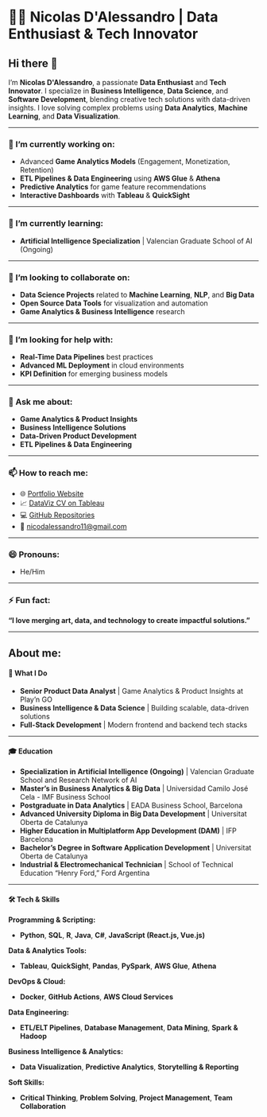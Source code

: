 # 👨‍💻 Nicolas D'Alessandro | Data Enthusiast & Tech Innovator  

## Hi there 👋  

I’m **Nicolas D'Alessandro**, a passionate **Data Enthusiast** and **Tech Innovator**. I specialize in **Business Intelligence**, **Data Science**, and **Software Development**, blending creative tech solutions with data-driven insights. I love solving complex problems using **Data Analytics**, **Machine Learning**, and **Data Visualization**.

---

### 🔭 I’m currently working on:  

- Advanced **Game Analytics Models** (Engagement, Monetization, Retention)  
- **ETL Pipelines & Data Engineering** using **AWS Glue** & **Athena**  
- **Predictive Analytics** for game feature recommendations  
- **Interactive Dashboards** with **Tableau** & **QuickSight**  

---

### 🌱 I’m currently learning:  

- **Artificial Intelligence Specialization** | Valencian Graduate School of AI (Ongoing)  

---

### 👯 I’m looking to collaborate on:  

- **Data Science Projects** related to **Machine Learning**, **NLP**, and **Big Data**  
- **Open Source Data Tools** for visualization and automation  
- **Game Analytics & Business Intelligence** research  

---

### 🤔 I’m looking for help with:  

- **Real-Time Data Pipelines** best practices  
- **Advanced ML Deployment** in cloud environments  
- **KPI Definition** for emerging business models  

---

### 💬 Ask me about:  

- **Game Analytics & Product Insights**  
- **Business Intelligence Solutions**  
- **Data-Driven Product Development**  
- **ETL Pipelines & Data Engineering**  

---

### 📫 How to reach me:  

- 🌐 [Portfolio Website](https://nicodalessandro11.github.io)  
- 📈 [DataViz CV on Tableau](https://public.tableau.com/views/CurriculumVitae_15892113026430/CV)  
- 💻 [GitHub Repositories](https://github.com/nicodalessandro11)  
- 📧 nicodalessandro11@gmail.com  

---

### 😄 Pronouns:  

- He/Him  

---

### ⚡ Fun fact:  

**“I love merging art, data, and technology to create impactful solutions.”**  

---

## About me:

#### 🚀 What I Do  

- **Senior Product Data Analyst** | Game Analytics & Product Insights at Play’n GO  
- **Business Intelligence & Data Science** | Building scalable, data-driven solutions  
- **Full-Stack Development** | Modern frontend and backend tech stacks  

---

#### 🎓 Education  

- **Specialization in Artificial Intelligence (Ongoing)** | Valencian Graduate School and Research Network of AI  
- **Master’s in Business Analytics & Big Data** | Universidad Camilo José Cela - IMF Business School  
- **Postgraduate in Data Analytics** | EADA Business School, Barcelona  
- **Advanced University Diploma in Big Data Development** | Universitat Oberta de Catalunya  
- **Higher Education in Multiplatform App Development (DAM)** | IFP Barcelona  
- **Bachelor’s Degree in Software Application Development** | Universitat Oberta de Catalunya  
- **Industrial & Electromechanical Technician** | School of Technical Education “Henry Ford,” Ford Argentina

---

#### 🛠️ Tech & Skills  

**Programming & Scripting:**  
- **Python**,  **SQL**, **R**, **Java**, **C#**, **JavaScript (React.js, Vue.js)**

**Data & Analytics Tools:**  
- **Tableau**, **QuickSight**, **Pandas**, **PySpark**, **AWS Glue**, **Athena**  

**DevOps & Cloud:**  
- **Docker**, **GitHub Actions**, **AWS Cloud Services**  

**Data Engineering:**  
- **ETL/ELT Pipelines**, **Database Management**, **Data Mining**, **Spark & Hadoop**  

**Business Intelligence & Analytics:**  
- **Data Visualization**, **Predictive Analytics**, **Storytelling & Reporting**  

**Soft Skills:**  
- **Critical Thinking**, **Problem Solving**, **Project Management**, **Team Collaboration**  



